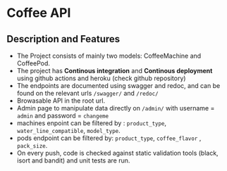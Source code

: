 # Coffee API

## Description and Features

* The Project consists of mainly two models: CoffeeMachine and CoffeePod.
* The project has **Continous integration** and **Continous deployment** using github actions and heroku (check github repository)
* The endpoints are documented using swagger and redoc, and can be found on the relevant urls `/swagger/` and `/redoc/`
* Browasable API in the root url.
* Admin page to manipulate data directly on `/admin/` with username = `admin` and password = `changeme`
* machines enpoint can be filtered by : `product_type`, `water_line_compatible`, `model_type`.
* pods endpoint can be filtered by: `product_type`, `coffee_flavor` , `pack_size`.
* On every push, code is checked against static validation tools (black, isort and bandit) and unit tests are run.
